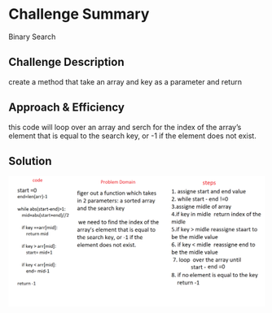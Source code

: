 # Challenge Summary
Binary Search 


## Challenge Description
create a method that take an array and key as a parameter and return

## Approach & Efficiency
this code will loop over an array and serch for the index of the array’s element that is equal to the search key, or -1 if the element does not exist.

## Solution
![image](../../../assets/BinarySearch.png)
